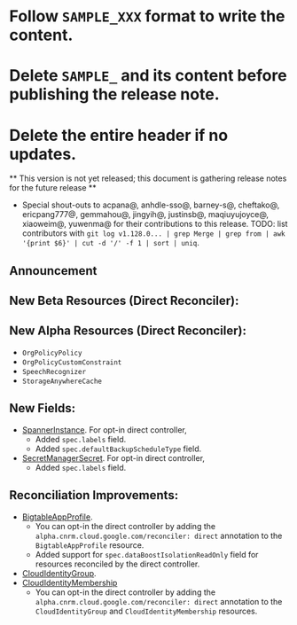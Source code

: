 # Follow `SAMPLE_XXX` format to write the content.
# Delete `SAMPLE_` and its content before publishing the release note.
# Delete the entire header if no updates.

** This version is not yet released; this document is gathering release notes for the future release **


* Special shout-outs to acpana@, anhdle-sso@, barney-s@, cheftako@, ericpang777@, gemmahou@, jingyih@, justinsb@, maqiuyujoyce@, xiaoweim@, yuwenma@ for their contributions to this release.
TODO: list contributors with `git log v1.128.0... | grep Merge | grep from | awk '{print $6}' | cut -d '/' -f 1 | sort | uniq`.

## Announcement

<!-- ### SAMPLE_Simplified and More Reliable Resource Development -->

## New Beta Resources (Direct Reconciler):


## New Alpha Resources (Direct Reconciler):
 * `OrgPolicyPolicy`
 * `OrgPolicyCustomConstraint`
 * `SpeechRecognizer`
 * `StorageAnywhereCache`

## New Fields:
* [SpannerInstance](https://cloud.google.com/config-connector/docs/reference/resource-docs/spanner/spannerinstance). For opt-in direct controller,
  * Added `spec.labels` field.
  * Added `spec.defaultBackupScheduleType` field.
* [SecretManagerSecret](https://cloud.google.com/config-connector/docs/reference/resource-docs/secretmanager/secretmanagersecret). For opt-in direct controller,
  * Added `spec.labels` field.

## Reconciliation Improvements:
* [BigtableAppProfile](https://cloud.google.com/config-connector/docs/reference/resource-docs/bigtable/bigtableappprofile).
    * You can opt-in the direct controller by adding the `alpha.cnrm.cloud.google.com/reconciler: direct` annotation to the `BigtableAppProfile` resource.
    * Added support for `spec.dataBoostIsolationReadOnly` field for resources reconciled by the direct controller.
* [CloudIdentityGroup](https://cloud.google.com/config-connector/docs/reference/resource-docs/cloudidentity/cloudidentitygroup).
* [CloudIdentityMembership](https://cloud.google.com/config-connector/docs/reference/resource-docs/cloudidentity/cloudidentitymembership)
  * You can opt-in the direct controller by adding the `alpha.cnrm.cloud.google.com/reconciler: direct` annotation to the `CloudIdentityGroup` and `CloudIdentityMembership` resources.

<!-- ## New features: -->

<!-- ## Bug Fixes: -->
